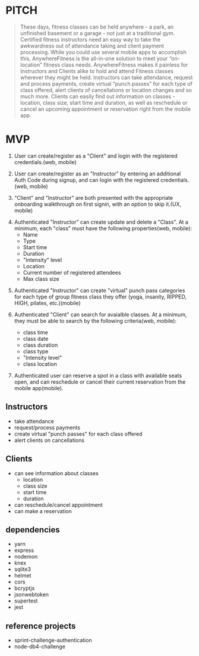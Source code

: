 # PITCH

> These days, fitness classes can be held anywhere - a park, an unfinished basement or a garage - not just at a traditional gym. Certified fitness instructors need an easy way to take the awkwardness out of attendance taking and client payment processing. While you could use several mobile apps to accomplish this, AnywhereFitness is the all-in-one solution to meet your “on-location” fitness class needs. AnywhereFitness makes it painless for Instructors and Clients alike to hold and attend Fitness classes wherever they might be held. Instructors can take attendance, request and process payments, create virtual “punch passes” for each type of class offered, alert clients of cancellations or location changes and so much more. Clients can easily find out information on classes - location, class size, start time and duration, as well as reschedule or cancel an upcoming appointment or reservation right from the mobile app.


<!-- Should I change roles table to hold the roles as booleans? -->
<!-- deploy -->
<!-- Need to add testing -->

# MVP
<!-- ✔ -->
1. User can create/register as a "Client" and login with the registered credentials.(web, mobile)
<!-- ✔ -->
2. User can create/register as an "Instructor" by entering an additional Auth Code during signup, and can login with the registered credentials.(web, mobile)
<!-- ✔ -->
3. "Client" and "Instructor" are both presented with the appropriate onboarding walkthrough on first signin, with an option to skip it.(UX, mobile)
<!-- ✔ BUT minor issues with post message and edit not working -->
4. Authenticated "Instructor" can create update and delete a "Class". At a minimum, each "class" must have the following properties(web, mobile):
	* Name
	* Type
	* Start time
	* Duration
	* "Intensity" level
	* Location
	* Current number of registered attendees
	* Max class size
<!-- ✔ (Done by FE?) -->
5. Authenticated "Instructor" can create "virtual" punch pass categories for each type of group fitness class they offer (yoga, insanity, RIPPED, HIGH, pilates, etc.)(mobile)
<!-- ✔ (This is mostly FE work but make sure getBy is working) -->
6. Authenticated "Client" can search for avaialble classes. At a minimum, they must be able to search by the following criteria(web, mobile):
	* class time
	* class date
	* class duration
	* class type
	* "Intensity level"
	* class location

7. Authenticated user can reserve a spot in a class with available seats open, and can reschedule or cancel their current reservation from the mobile app(mobile).




## Instructors
- take attendance
- request/process payments
- create virtual "punch passes" for each class offered
- alert clients on cancellations

## Clients
- can see information about classes
    - location
    - class size
    - start time
    - duration
- can reschedule/cancel appointment
- can make a reservation




## dependencies
- yarn
- express
- nodemon
- knex
- sqlite3
- helmet
- cors
- bcryptjs
- jsonwebtoken
- supertest
- jest


## reference projects
- sprint-challenge-authentication
- node-db4-challenge